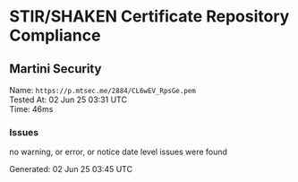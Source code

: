 # STIR/SHAKEN Certificate Repository Compliance

## Martini Security

Name: `https://p.mtsec.me/2884/CL6wEV_RpsGe.pem`\
Tested At: 02 Jun 25 03:31 UTC\
Time: 46ms

### Issues

no warning, or error, or notice date level issues were found

Generated: 02 Jun 25 03:45 UTC